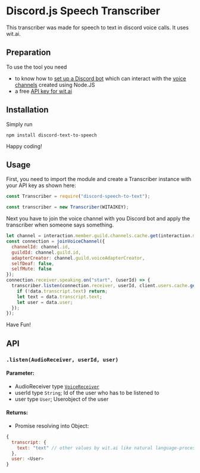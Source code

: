 # Discord.js Speech Transcriber

This transcriber was made for speech to text in discord voice calls. It uses wit.ai.

## Preparation

To use the tool you need

- to know how to [set up a Discord bot](https://discordjs.guide/) which can interact with the [voice channels](https://discordjs.guide/voice/) created using Node.JS
- a free [API key for wit.ai](https://wit.ai)

## Installation

Simply run
```
npm install discord-text-to-speech
```
Happy coding!

## Usage

First, you need to import the module and create a Transcriber instance with your API key as shown here:

``` JavaScript
const Transcriber = require("discord-speech-to-text");

const transcriber = new Transcriber(WITAIKEY);
```

Next you have to join the voice channel with you Discord bot and apply the transcriber when someone says something.

``` JavaScript
let channel = interaction.member.guild.channels.cache.get(interaction.member.voice.channel.id);
const connection = joinVoiceChannel({
  channelId: channel.id,
  guildId: channel.guild.id,
  adapterCreator: channel.guild.voiceAdapterCreator,
  selfDeaf: false,
  selfMute: false
});
connection.receiver.speaking.on("start", (userId) => {
  transcriber.listen(connection.receiver, userId, client.users.cache.get(userId)).then((data) => {
    if (!data.transcript.text) return;
    let text = data.transcript.text;
    let user = data.user;
  });
});
```

Have Fun!

## API

### `.listen(AudioReceiver, userId, user)`

#### Parameter:

- AudioReceiver type [`VoiceReceiver`](https://discord.js.org/#/docs/voice/stable/class/VoiceReceiver)
- userId type `String`; Id of the user who has to be listened to
- user type `User`; Userobject of the user

#### Returns:

- Promise resolving into Object:

``` JavaScript
{
  transcript: {
    text: "text" // other values by wit.ai like natural language-processing values are stored here too
  },
  user: <User>
}
```
